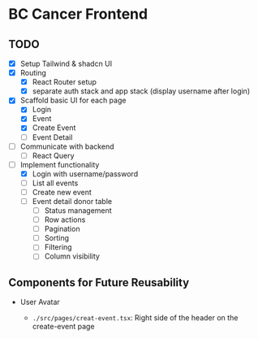 # BC Cancer Frontend

## TODO

- [x] Setup Tailwind & shadcn UI
- [x] Routing
  - [x] React Router setup
  - [x] separate auth stack and app stack (display username after login)
- [x] Scaffold basic UI for each page
  - [x] Login
  - [x] Event
  - [x] Create Event
  - [ ] Event Detail
- [ ] Communicate with backend
  - [ ] React Query
- [ ] Implement functionality
  - [x] Login with username/password
  - [ ] List all events
  - [ ] Create new event
  - [ ] Event detail donor table
    - [ ] Status management
    - [ ] Row actions
    - [ ] Pagination
    - [ ] Sorting
    - [ ] Filtering
    - [ ] Column visibility

## Components for Future Reusability

- User Avatar

  - `./src/pages/creat-event.tsx`: Right side of the header on the create-event page
